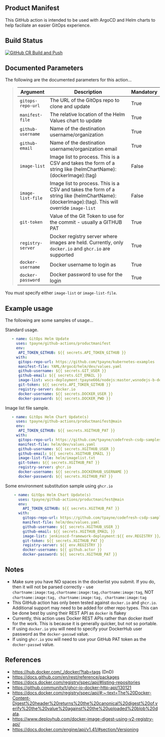 Product Manifest
----------------
This GitHub action is intended to be used with ArgoCD and Helm charts to help faciliate an easier GitOps experience.

Build Status
------------
[![GitHub CR Build and Push](https://github.com/tpayne/github-actions/actions/workflows/main-build.yml/badge.svg?branch=main&event=push)](https://github.com/tpayne/github-actions/actions/workflows/main-build.yml)

Documented Parameters
---------------------
The following are the documented parameters for this action...


>| Argument | Description | Mandatory |
>| -------- | ----------- | --------- | 
>| `gitops-repo-url` | The URL of the GitOps repo to clone and update | True |
>| `manifest-file` | The relative location of the Helm Values chart to update | True |
>| `github-username` | Name of the destination username/organization | True |
>| `github-email` | Name of the destination username/organization email | True |
>| `image-list` | Image list to process. This is a CSV and takes the form of a string like (helmChartName):(dockerImage):(tag) | False |
>| `image-list-file` | Image list to process. This is a CSV and takes the form of a string like (helmChartName):(dockerImage):(tag). This will override `image-list` | False |
>| `git-token` | Value of the Git Token to use for the commit - usually a GITHUB PAT | True |
>| `registry-server` | Docker registry server where images are held. Currently, only `docker.io` and `ghcr.io` are supported | True |
>| `docker-username` | Docker username to login as | True |
>| `docker-password` | Docker password to use for the login | True |

You must specify either `image-list` or `image-list-file`.

Example usage
-------------
The following are some samples of usage...

Standard usage.

```yaml
   - name: GitOps Helm Update
     uses: tpayne/github-actions/productmanifest
     env:
      API_TOKEN_GITHUB: ${{ secrets.API_TOKEN_GITHUB }}
     with:
      gitops-repo-url: https://github.com/tpayne/kubernetes-examples
      manifest-file: YAML/Argocd/helm/dev/values.yaml
      github-username: ${{ secrets.GIT_USER }}
      github-email: ${{ secrets.GIT_EMAIL }}
      image-list: wscs-deployment:tpayne666/nodejs:master,wsnodejs-b-deployment:tpayne666/nodejs:1.0 
      git-token: ${{ secrets.API_TOKEN_GITHUB }}
      registry-server: docker.io
      docker-username: ${{ secrets.DOCKER_USER }}
      docker-password: ${{ secrets.DOCKER_PWD }}
```

Image list file sample.

```yaml
   - name: GitOps Helm Chart Update(s)
     uses: tpayne/github-actions/productmanifest@main
     env:
      API_TOKEN_GITHUB: ${{ secrets.XGITHUB_PAT }}
     with:
      gitops-repo-url: https://github.com/tpayne/codefresh-csdp-samples
      manifest-file: helm/dev/values.yaml
      github-username: ${{ secrets.XGITHUB_USER }}
      github-email: ${{ secrets.XGITHUB_EMAIL }}
      image-list-file: helm/imagelist.txt
      git-token: ${{ secrets.XGITHUB_PAT }}
      registry-server: ghcr.io
      docker-username: ${{ secrets.DOCKERHUB_USERNAME }}
      docker-password: ${{ secrets.XGITHUB_PAT }}
```

Some environment substitution sample using `ghcr.io`

```yaml
    - name: GitOps Helm Chart Update(s)
      uses: tpayne/github-actions/productmanifest@main
      env:
        API_TOKEN_GITHUB: ${{ secrets.XGITHUB_PAT }}
      with:
        gitops-repo-url: https://github.com/tpayne/codefresh-csdp-samples
        manifest-file: helm/dev/values.yaml
        github-username: ${{ secrets.XGITHUB_USER }}
        github-email: ${{ secrets.XGITHUB_EMAIL }}
        image-list: jenkinscd-framework-deployment:${{ env.REGISTRY }}/${{ github.actor }}/jenkinsdsl:master
        git-token: ${{ secrets.XGITHUB_PAT }}
        registry-server: ${{ env.REGISTRY }}
        docker-username: ${{ github.actor }}
        docker-password: ${{ secrets.XGITHUB_PAT }}
```

Notes
-----
- Make sure you have NO spaces in the dockerlist you submit. If you do, then it will not be parsed correctly - use `chartname:image:tag,chartname:image:tag,chartname:image:tag`, NOT `chartname:image:tag, chartname:image:tag, chartname:image:tag`
- This GitHub action has only been tested against `docker.io` and `ghcr.io`. Additional support may need to be added for other repo types. This can be done best by using their REST API as `docker` is flakey 
- Currently, this action uses Docker REST APIs rather than docker itself for the work. This is because it is generally quicker, but not so portable.
- If using `docker.io` you will need to specify your DockerHub user password as the `docker-passwd` value.
- If using `ghcr.io` you will need to use your GitHub PAT token as the `docker-passwd` value.

References
----------
- https://hub.docker.com/_/docker/?tab=tags (DnD)
- https://docs.github.com/en/rest/reference/packages
- https://docs.docker.com/registry/spec/api/#listing-repositories
- https://github.community/t/ghcr-io-docker-http-api/130121
- https://docs.docker.com/registry/spec/api/#:~:text=The%20Docker-Content-Digest%20header%20returns%20the%20canonical%20digest%20of,verify%20the%20value%20against%20the%20uploaded%20blob%20data.
- https://www.deployhub.com/docker-image-digest-using-v2-registry-api/
- https://docs.docker.com/engine/api/v1.41/#section/Versioning

